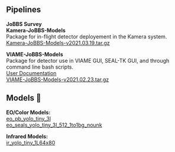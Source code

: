 ## Pipelines
**JoBBS Survey**  \
**Kamera-JoBBS-Models** \
Package for in-flight detector deployement in the Kamera system.  \
[Kamera-JoBBS-Models-v2021.03.19.tar.gz](https://viame.kitware.com/api/v1/file/60551c2d8ba6bae828a04ee1/download)

**VIAME-JoBBS-Models**  \
Package for detector use in VIAME GUI, SEAL-TK GUI, and through command line bash scripts.  \
[User Documentation](packages/VIAME-JoBBS-Models/VIAME-JoBBS-Models-README.md)  \
[VIAME-JoBBS-Models-v2021.02.23.tar.gz](https://viame.kitware.com/api/v1/file/60355380a267a85e9c328267/download)  


## Models :robot:
**EO/Color Models:**  
[eo_pb_yolo_tiny_3l](models/eo_pb_yolo_tiny_3l/)  
[eo_seals_yolo_tiny_3l_512_1to1bg_nounk](models/eo_seals_yolo_tiny_3l_512_1to1bg_nounk/)  

**Infrared Models:**  
[ir_yolo_tiny_1L64x80](models/ir_yolo_tiny_1L64x80/)  
